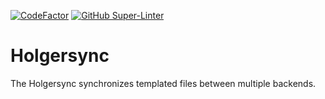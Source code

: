 [![CodeFactor](https://www.codefactor.io/repository/github/holgerverse/holgersync/badge)](https://www.codefactor.io/repository/github/holgerverse/holgersync)
[![GitHub Super-Linter](https://github.com/holgerverse/holgersync/workflows/Lint%20Code%20Base/badge.svg)](https://github.com/marketplace/actions/super-linter)
# Holgersync

The Holgersync synchronizes templated files between multiple backends.


